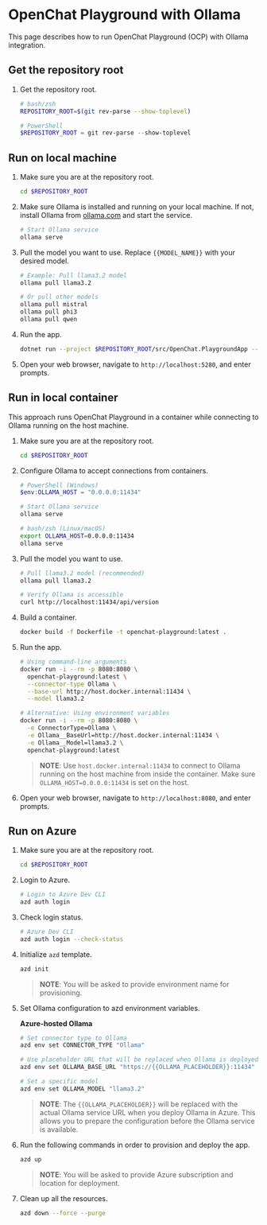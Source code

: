 # OpenChat Playground with Ollama

This page describes how to run OpenChat Playground (OCP) with Ollama integration.

## Get the repository root

1. Get the repository root.

    ```bash
    # bash/zsh
    REPOSITORY_ROOT=$(git rev-parse --show-toplevel)
    ```

    ```powershell
    # PowerShell
    $REPOSITORY_ROOT = git rev-parse --show-toplevel
    ```

## Run on local machine

1. Make sure you are at the repository root.

    ```bash
    cd $REPOSITORY_ROOT
    ```

1. Make sure Ollama is installed and running on your local machine. If not, install Ollama from [ollama.com](https://ollama.com/) and start the service.

    ```bash
    # Start Ollama service
    ollama serve
    ```

1. Pull the model you want to use. Replace `{{MODEL_NAME}}` with your desired model.

    ```bash
    # Example: Pull llama3.2 model
    ollama pull llama3.2
    
    # Or pull other models
    ollama pull mistral
    ollama pull phi3
    ollama pull qwen
    ```

1. Run the app.

    ```bash
    dotnet run --project $REPOSITORY_ROOT/src/OpenChat.PlaygroundApp -- --connector-type Ollama --model llama3.2
    ```

1. Open your web browser, navigate to `http://localhost:5280`, and enter prompts.

## Run in local container

This approach runs OpenChat Playground in a container while connecting to Ollama running on the host machine.

1. Make sure you are at the repository root.

    ```bash
    cd $REPOSITORY_ROOT
    ```

1. Configure Ollama to accept connections from containers.

    ```powershell
    # PowerShell (Windows)
    $env:OLLAMA_HOST = "0.0.0.0:11434"
    
    # Start Ollama service
    ollama serve
    ```

    ```bash
    # bash/zsh (Linux/macOS)
    export OLLAMA_HOST=0.0.0.0:11434
    ollama serve
    ```

1. Pull the model you want to use.

    ```bash
    # Pull llama3.2 model (recommended)
    ollama pull llama3.2
    
    # Verify Ollama is accessible
    curl http://localhost:11434/api/version
    ```

1. Build a container.

    ```bash
    docker build -f Dockerfile -t openchat-playground:latest .
    ```

1. Run the app.

    ```bash
    # Using command-line arguments
    docker run -i --rm -p 8080:8080 \
      openchat-playground:latest \
      --connector-type Ollama \
      --base-url http://host.docker.internal:11434 \
      --model llama3.2
    ```

    ```bash
    # Alternative: Using environment variables
    docker run -i --rm -p 8080:8080 \
      -e ConnectorType=Ollama \
      -e Ollama__BaseUrl=http://host.docker.internal:11434 \
      -e Ollama__Model=llama3.2 \
      openchat-playground:latest
    ```

   > **NOTE**: Use `host.docker.internal:11434` to connect to Ollama running on the host machine from inside the container. Make sure `OLLAMA_HOST=0.0.0.0:11434` is set on the host.

1. Open your web browser, navigate to `http://localhost:8080`, and enter prompts.

## Run on Azure

1. Make sure you are at the repository root.

    ```bash
    cd $REPOSITORY_ROOT
    ```

1. Login to Azure.

    ```bash
    # Login to Azure Dev CLI
    azd auth login
    ```

1. Check login status.

    ```bash
    # Azure Dev CLI
    azd auth login --check-status
    ```

1. Initialize `azd` template.

    ```bash
    azd init
    ```

   > **NOTE**: You will be asked to provide environment name for provisioning.

1. Set Ollama configuration to azd environment variables.
    
    **Azure-hosted Ollama**

    ```bash
    # Set connector type to Ollama
    azd env set CONNECTOR_TYPE "Ollama"
    
    # Use placeholder URL that will be replaced when Ollama is deployed in Azure
    azd env set OLLAMA_BASE_URL "https://{{OLLAMA_PLACEHOLDER}}:11434"
    
    # Set a specific model
    azd env set OLLAMA_MODEL "llama3.2"
    ```
    
    > **NOTE**: The `{{OLLAMA_PLACEHOLDER}}` will be replaced with the actual Ollama service URL when you deploy Ollama in Azure. This allows you to prepare the configuration before the Ollama service is available.

1. Run the following commands in order to provision and deploy the app.

    ```bash
    azd up
    ```

   > **NOTE**: You will be asked to provide Azure subscription and location for deployment.

1. Clean up all the resources.

    ```bash
    azd down --force --purge
    ```
